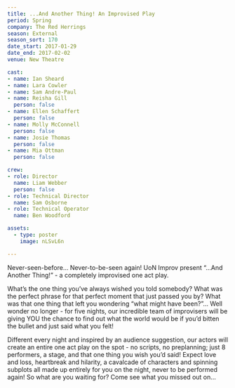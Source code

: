 ```yaml
---
title: ...And Another Thing! An Improvised Play
period: Spring
company: The Red Herrings
season: External
season_sort: 170
date_start: 2017-01-29
date_end: 2017-02-02
venue: New Theatre

cast:
- name: Ian Sheard
- name: Lara Cowler
- name: Sam Andre-Paul
- name: Reisha Gill
  person: false
- name: Ellen Schaffert
  person: false
- name: Molly McConnell
  person: false
- name: Josie Thomas
  person: false
- name: Mia Ottman
  person: false

crew:
- role: Director
  name: Liam Webber
  person: false
- role: Technical Director
  name: Sam Osborne
- role: Technical Operator
  name: Ben Woodford

assets:
  - type: poster
    image: nLSvL6n

---
```


Never-seen-before… Never-to-be-seen again! UoN Improv present “…And Another Thing!” - a completely improvised one act play.

What’s the one thing you’ve always wished you told somebody? What was the perfect phrase for that perfect moment that just passed you by? What was that one thing that left you wondering “what might have been?”… Well wonder no longer - for five nights, our incredible team of improvisers will be giving YOU the chance to find out what the world would be if you’d bitten the bullet and just said what you felt! 

Different every night and inspired by an audience suggestion, our actors will create an entire one act play on the spot - no scripts, no preplanning; just 8 performers, a stage, and that one thing you wish you’d said! Expect love and loss, heartbreak and hilarity, a cavalcade of characters and spinning subplots all made up entirely for you on the night, never to be performed again! So what are you waiting for? Come see what you missed out on…